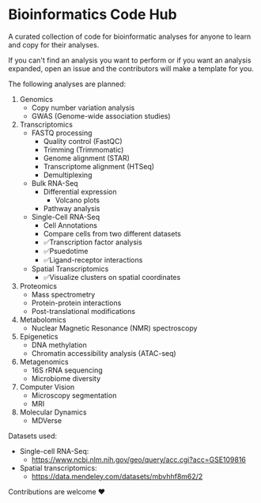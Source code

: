 # Bioinformatics Code Hub
A curated collection of code for bioinformatic analyses for anyone to learn and copy for their analyses.

If you can't find an analysis you want to perform or if you want an analysis expanded, open an issue and the contributors will make a template for you.

The following analyses are planned:
1. Genomics
   - Copy number variation analysis
   - GWAS (Genome-wide association studies)
2. Transcriptomics
   - FASTQ processing
      - Quality control (FastQC)
      - Trimming (Trimmomatic)
      - Genome alignment (STAR)
      - Transcriptome alignment (HTSeq)
      - Demultiplexing
   - Bulk RNA-Seq
     - Differential expression
        - Volcano plots
     - Pathway analysis
   - Single-Cell RNA-Seq
     - Cell Annotations
     - Compare cells from two different datasets
     - ✅Transcription factor analysis
     - ✅Psuedotime 
     - ✅Ligand-receptor interactions
   - Spatial Transcriptomics
     - ✅Visualize clusters on spatial coordinates
3. Proteomics
   - Mass spectrometry 
   - Protein-protein interactions
   - Post-translational modifications
4. Metabolomics
   - Nuclear Magnetic Resonance (NMR) spectroscopy
5. Epigenetics
   - DNA methylation
   - Chromatin accessibility analysis (ATAC-seq)
6. Metagenomics
   - 16S rRNA sequencing
   - Microbiome diversity
7. Computer Vision
   - Microscopy segmentation
   - MRI
8. Molecular Dynamics
   - MDVerse

Datasets used:
 - Single-cell RNA-Seq:
    - https://www.ncbi.nlm.nih.gov/geo/query/acc.cgi?acc=GSE109816
 - Spatial transcriptomics:
    - https://data.mendeley.com/datasets/mbvhhf8m62/2

 
Contributions are welcome ❤️
